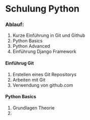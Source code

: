 # Schulung Python

### Ablauf:
1. Kurze Einführung in Git und Github
2. Python Basics
3. Python Advanced
4. Einführung Django Framework 

#### Einführug Git
1. Erstellen eines Git Repositorys
2. Arbeiten mit Git
3. Verwendung von github.com

#### Python Basics
1. Grundlagen Theorie
2. 